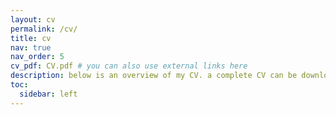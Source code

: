 ```yaml
---
layout: cv
permalink: /cv/
title: cv
nav: true
nav_order: 5
cv_pdf: CV.pdf # you can also use external links here
description: below is an overview of my CV. a complete CV can be downloaded by clicking the PDF icon on the right.
toc:
  sidebar: left
---
```

